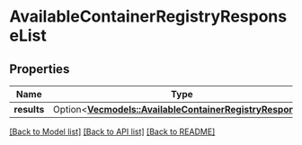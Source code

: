 # AvailableContainerRegistryResponseList

## Properties

Name | Type | Description | Notes
------------ | ------------- | ------------- | -------------
**results** | Option<[**Vec<models::AvailableContainerRegistryResponse>**](AvailableContainerRegistryResponse.md)> |  | [optional]

[[Back to Model list]](../README.md#documentation-for-models) [[Back to API list]](../README.md#documentation-for-api-endpoints) [[Back to README]](../README.md)


